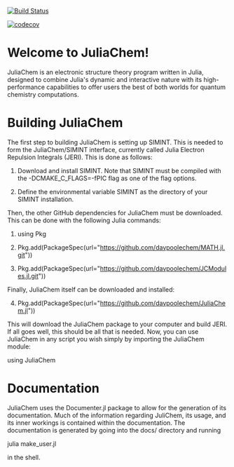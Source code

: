 [![Build Status](https://travis-ci.com/davpoolechem/JuliaChem.jl.svg?branch=development)](https://travis-ci.com/davpoolechem/JuliaChem.jl) 

[![codecov](https://codecov.io/gh/davpoolechem/JuliaChem.jl/branch/development/graph/badge.svg)](https://codecov.io/gh/davpoolechem/JuliaChem.jl)

# Welcome to JuliaChem!
JuliaChem is an electronic structure theory program written in Julia, designed to combine
Julia's dynamic and interactive nature with its high-performance capabilities to offer users the best of both worlds for quantum chemistry computations.

# Building JuliaChem
The first step to building JuliaChem is setting up SIMINT. This is needed to
form the JuliaChem/SIMINT interface, currently called Julia Electron Repulsion 
Integrals (JERI). This is done as follows:

1. Download and install SIMINT. Note that SIMINT must be compiled with the 
-DCMAKE_C_FLAGS=-fPIC flag as one of the flag options.

2. Define the environmental variable SIMINT as the directory of your
SIMINT installation.

Then, the other GitHub dependencies for JuliaChem must be downloaded.
This can be done with the following Julia commands:

1. using Pkg

2. Pkg.add(PackageSpec(url="https://github.com/davpoolechem/MATH.jl.git"))

3. Pkg.add(PackageSpec(url="https://github.com/davpoolechem/JCModules.jl.git")) 

Finally, JuliaChem itself can be downloaded and installed:

4. Pkg.add(PackageSpec(url="https://github.com/davpoolechem/JuliaChem.jl"))

This will download the JuliaChem package to your computer and build JERI.
If all goes well, this should be all that is needed. Now, you can use 
JuliaChem in any script you wish simply by importing the JuliaChem module:

using JuliaChem

# Documentation
JuliaChem uses the Documenter.jl package to allow for the generation of its
documentation. Much of the information regarding JuliChem, its usage, and its
inner workings is contained within the documentation. The documentation is
generated by going into the docs/ directory and running

julia make_user.jl

in the shell.
